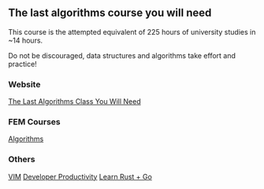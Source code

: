 ## The last algorithms course you will need
This course is the attempted equivalent of 225 hours of
university studies in ~14 hours.

Do not be discouraged, data structures and algorithms take effort and practice!

### Website
[The Last Algorithms Class You Will Need](https://theprimeagen.github.io/fem-algos)

### FEM Courses
[Algorithms](https://frontendmasters.com/courses/algorithms)

### Others
[VIM](https://frontendmasters.com/courses/vim-fundamentals/)
[Developer Productivity](https://frontendmasters.com/courses/developer-productivity/)
[Learn Rust + Go](https://frontendmasters.com/courses/typescript-go-rust)

